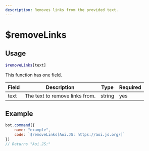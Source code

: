 ```yaml
---
description: Removes links from the provided text.
---
```


# $removeLinks
## Usage
```php
$removeLinks[text]
```
This function has one field.

| Field | Description | Type | Required
| ------------- | ------------- | ------------- | ------------- |
| text | The text to remove links from. | string | yes

## Example
```javascript
bot.command({
    name: "example",
    code: `$removeLinks[Aoi.JS: https://aoi.js.org/]`
})
// Returns "Aoi.JS:"
```
